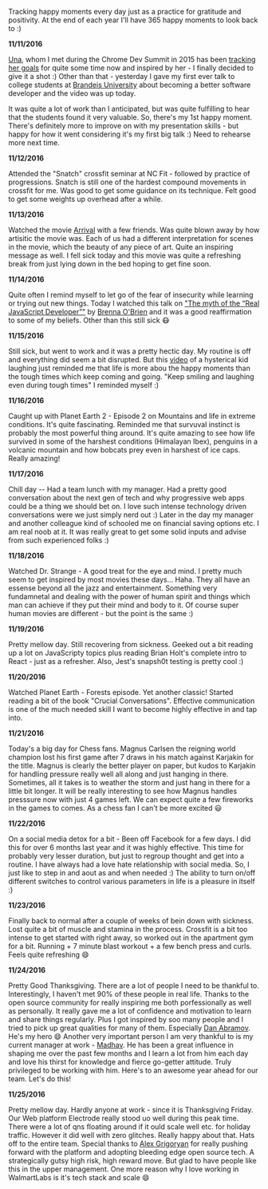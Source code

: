 Tracking happy moments every day just as a practice for gratitude and positivity. At the end of each year I'll have 365 happy moments to look back to :)

**11/11/2016**

[Una](https://twitter.com/una), whom I met during the Chrome Dev Summit in 2015 has been [tracking her goals](https://github.com/una/personal-goals) for quite some time now and inspired by her - I finally decided to give it a shot :)
Other than that - yesterday I gave my first ever talk to college students at [Brandeis University](https://apply.gps.brandeis.edu/register/software-engineering-webinar) about becoming a better software developer and the video was up today.

It was quite a lot of work than I anticipated, but was quite fulfilling to hear that the students found it very valuable. So, there's my 1st happy moment.
There's definitely more to improve on with my presentation skills - but happy for how it went considering it's my first big talk :) Need to rehearse more next time.

**11/12/2016**

Attended the "Snatch" crossfit seminar at NC Fit - followed by practice of progressions. Snatch is still one of the hardest compound movements in crossfit for me. Was good to get some guidance on its technique. Felt good to get some weights up overhead after a while.

**11/13/2016**

Watched the movie [Arrival](http://www.imdb.com/title/tt2543164/) with a few friends. Was quite blown away by how artisitic the movie was. Each of us had a different interpretation for scenes in the movie, which the beauty of any piece of art. Quite an inspiring message as well. I fell sick today and this movie was quite a refreshing break from just lying down in the bed hoping to get fine soon.

**11/14/2016**

Quite often I remind myself to let go of the fear of insecurity while learning or trying out new things. Today I watched this talk on ["The myth of the “Real JavaScript Developer”"](https://www.youtube.com/watch?v=Xt5qpbiqw2g) by [Brenna O'Brien](https://twitter.com/brnnbrn) and it was a good reaffirmation to some of my beliefs. Other than this still sick :mask:

**11/15/2016**

Still sick, but went to work and it was a pretty hectic day. My routine is off and everything did seem a bit disrupted. But this [video](https://www.youtube.com/watch?v=UctRZ91m9XA) of a hysterical kid laughing just reminded me that life is more abou the happy moments than the tough times which keep coming and going. "Keep smiling and laughing even during tough times" I reminded myself :)

**11/16/2016**

Caught up with Planet Earth 2 - Episode 2 on Mountains and life in extreme conditions. It's quite fascinating. Reminded me that survuval instinct is probably the most powerful thing around. It's quite amazing to see how life survived in some of the harshest conditions (Himalayan Ibex), penguins in a volcanic mountain and how bobcats prey even in harshest of ice caps. Really amazing! 

**11/17/2016**

Chill day -- Had a team lunch with my manager. Had a pretty good conversation about the next gen of tech and why progressive web apps could be a thing we should bet on. I love such intense technology driven conversations were we just simply nerd out :) Later in the day my manager and another colleague kind of schooled me on financial saving options etc. I am real noob at it. It was really great to get some solid inputs and advise from such experienced folks :)

**11/18/2016**

Watched Dr. Strange - A good treat for the eye and mind. I pretty much seem to get inspired by most movies these days... Haha. They all have an essense beyond all the jazz and entertainment. Something very fundamnetal and dealing with the power of human spirit and things which man can achieve if they put their mind and body to it. Of course super human movies are different - but the point is the same :)

**11/19/2016**

Pretty mellow day. Still recovering from sickness. Geeked out a bit reading up a lot on JavaScripty topics plus reading Brian Holt's complete intro to React - just as a refresher. Also, Jest's snapsh0t testing is pretty cool :)

**11/20/2016**

Watched Planet Earth - Forests episode. Yet another classic! Started reading a bit of the book "Crucial Conversations". Effective communication is one of the much needed skill I want to become highly effective in and tap into. 

**11/21/2016**

Today's a big day for Chess fans. Magnus Carlsen the reigning world champion lost his first game after 7 draws in his match against Karjakin for the title. Magnus is clearly the better player on paper, but kudos to Karjakin for handling pressure really well all along and just hanging in there. Sometimes, all it takes is to weather the storm and just hang in there for a little bit longer. It will be really interesting to see how Magnus handles presssure now with just 4 games left. We can expect quite a few fireworks in the games to comes. As a chess fan I can't be more excited :smiley:

**11/22/2016**

On a social media detox for a bit - Been off Facebook for a few days. I did this for over 6 months last year and it was highly effective. This time for probably very lesser duration, but just to regroup thought and get into a routine. I have always had a love hate relationship with social media. So, I just like to step in and aout as and when needed :) The ability to turn on/off different switches to control various parameters in life is a pleasure in itself :)

**11/23/2016**

Finally back to normal after a couple of weeks of bein down with sickness. Lost quite a bit of muscle and stamina in the process. Crossfit is a bit too intense to get started with right away, so worked out in the apartment gym for a bit. Running + 7 minute blast workout + a few bench press and curls. Feels quite refreshing :smile:

**11/24/2016**

Pretty Good Thanksgiving. There are a lot of people I need to be thankful to. Interestingly, I haven't met 90% of these people in real life. Thanks to the open source community for really inspiring me both porfessionally as well as personally. It really gave me a lot of confidence and motivation to learn and share things regularly. Plus I got inspired by soo many people and I tried to pick up great qualities for many of them. Especially [Dan Abramov](https://twitter.com/dan_abramov). He's my hero :smile:
Another very important person I am very thankful to is my current manager at work - [Madhav](https://twitter.com/mdeverkonda). He has been a great influence in shaping me over the past few months and I learn a lot from him each day and love his thirst for knowledge and fierce go-getter attitude. Truly privileged to be working with him. Here's to an awesome year ahead for our team. Let's do this!

**11/25/2016**

Pretty mellow day. Hardly anyone at work - since it is Thanksgiving Friday. Our Web platform Electrode really stood uo well during this peak time. There were a lot of qns floating around if it ould scale well etc. for holiday traffic. However it did well with zero glitches. Really happy about that. Hats off to the entire team. Special thanks to [Alex Grigoryan](https://twitter.com/lexgrigoryan) for really pushing forward with the platform and adopting bleeding edge open source tech. A strategically gutsy high risk, high reward move. But glad to have people like this in the upper management. One more reason why I love working in WalmartLabs is it's tech stack and scale :smile:
